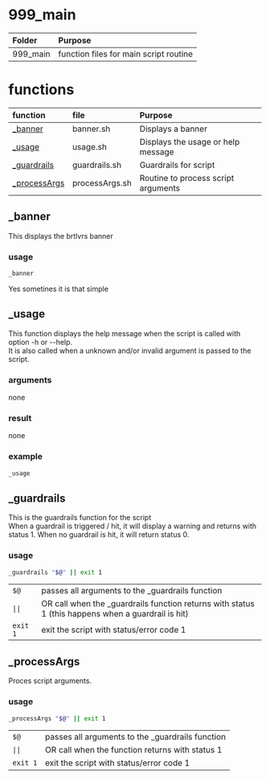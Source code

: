 # 999_main

|Folder|Purpose|
|:---|:---|
|999_main|function files for main script routine|

# functions

|function|file|Purpose|
|:---|:---|:---|
|[_banner](#_banner)|banner.sh|Displays a banner
[_usage](#_usage)|usage.sh|Displays the usage or help message|
[_guardrails](#_guardrails)|guardrails.sh|Guardrails for script
[_processArgs](#_processargs)|processArgs.sh|Routine to process script arguments

## _banner

This displays the brtlvrs banner

### usage

``` bash
_banner
```

Yes sometines it is that simple

## _usage

This function displays the help message when the script is called with option -h or --help.   
It is also called when a unknown and/or invalid argument is passed to the script.

### arguments

none

### result

none

### example

``` bash
_usage
```

## _guardrails

This is the guardrails function for the script   
When a guardrail is triggered / hit, it will display a warning and returns with status 1.
When no guardrail is hit, it will return status 0.

### usage

``` bash
_guardrails "$@" || exit 1
```
|||
|---|---|
|```$@```| passes all arguments to the _guardrails function|
|```\|\|```| OR call when the _guardrails function returns with status 1 (this happens when a guardrail is hit)|
|```exit 1```|exit the script with status/error code 1|

## _processArgs

Proces script arguments.

### usage

``` bash
_processArgs "$@" || exit 1
```
|||
|---|---|
|```$@```| passes all arguments to the _guardrails function|
|```\|\|```| OR call when the  function returns with status 1|
|```exit 1```|exit the script with status/error code 1|

